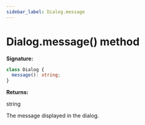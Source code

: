 ```yaml
---
sidebar_label: Dialog.message
---
```


# Dialog.message() method

**Signature:**

```typescript
class Dialog {
  message(): string;
}
```

**Returns:**

string

The message displayed in the dialog.
